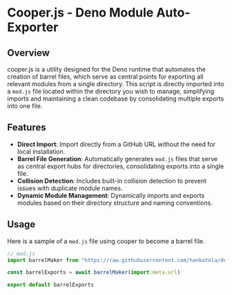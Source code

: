 # Cooper.js - Deno Module Auto-Exporter

## Overview

cooper.js is a utility designed for the Deno runtime that automates the creation of barrel files, which serve as central points for exporting all relevant modules from a single directory. This script is directly imported into a `mod.js` file located within the directory you wish to manage, simplifying imports and maintaining a clean codebase by consolidating multiple exports into one file.

## Features

- **Direct Import**: Import directly from a GitHub URL without the need for local installation.
- **Barrel File Generation**: Automatically generates `mod.js` files that serve as central export hubs for directories, consolidating exports into a single file.
- **Collision Detection**: Includes built-in collision detection to prevent issues with duplicate module names.
- **Dynamic Module Management**: Dynamically imports and exports modules based on their directory structure and naming conventions.

## Usage

Here is a sample of a `mod.js` file using cooper to become a barrel file.
```javascript
// mod.js
import barrelMaker from "https://raw.githubusercontent.com/hankatola/deno-snippets/main/cooper/mod.js"

const barrelExports = await barrelMaker(import.meta.url)

export default barrelExports
```
